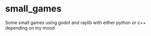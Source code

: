 # small_games
Some small games using godot and raylib with either python or c++ depending on
my mood
